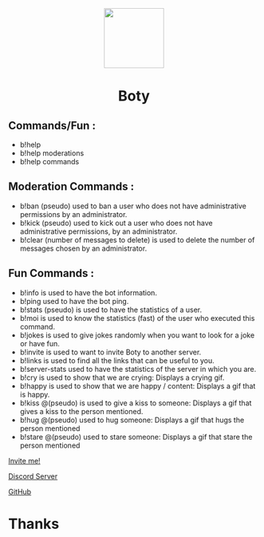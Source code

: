 <div align="center">
  <img src="https://imgur.com/K4OQ2Eb.png" width="120"/>
  <h1>Boty</h1>
</div>

## __**Commands/Fun**__ :
- b!help
- b!help moderations
- b!help commands
## __**Moderation Commands**__ :
- b!ban (pseudo)
	used to ban a user who does not have administrative permissions by an administrator.
- b!kick (pseudo)
	used to kick out a user who does not have administrative permissions, by an administrator.
- b!clear (number of messages to delete)
	is used to delete the number of messages chosen by an administrator.
## __**Fun Commands**__ :
- b!info
	is used to have the bot information.
- b!ping
	used to have the bot ping.
- b!stats (pseudo)
	is used to have the statistics of a user.
- b!moi
	is used to know the statistics (fast) of the user who executed this command.
- b!jokes
	is used to give jokes randomly when you want to look for a joke or have fun.
- b!invite
	is used to want to invite Boty to another server.
- b!links
	is used to find all the links that can be useful to you.
- b!server-stats
	used to have the statistics of the server in which you are.
- b!cry
	is used to show that we are crying: Displays a crying gif.
- b!happy
	is used to show that we are happy / content: Displays a gif that is happy.
- b!kiss @(pseudo)
	is used to give a kiss to someone: Displays a gif that gives a kiss to the person mentioned.
- b!hug @(pseudo)
	used to hug someone: Displays a gif that hugs the person mentioned
- b!stare @(pseudo)
	used to stare someone: Displays a gif that stare the person mentioned

[Invite me!](https://discord.com/oauth2/authorize?client_id=656884187151728671&permissions=1916267615&scope=bot)

[Discord Server](https://discord.gg/PM8XQrE)

[GitHub](https://github.com/Izonix/Boty)

# Thanks
